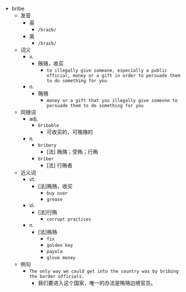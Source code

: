 - bribe
  - 发音
    - 英
      - `/braɪb/`
    - 美
      - `/braɪb/`
  - 词义
    - v.
      - 贿赂，收买
        - `to illegally give someone, especially a public official, money or a gift in order to persuade them to do something for you`
    - n.
      - 贿赂
        - `money or a gift that you illegally give someone to persuade them to do something for you`
  - 同根词
    - adj.
      - `bribable`
        - 可收买的，可贿赂的
    - n.
      - `bribery`
        - [法] 贿赂；受贿；行贿
      - `briber`
        - [法] 行贿者
  - 近义词
    - vt.
      - [法]贿赂，收买
        - `buy over`
        - `grease`
    - vi.
      - [法]行贿
        - `corrupt practices`
    - n.
      - [法]贿赂
        - `fix`
        - `golden key`
        - `payola`
        - `glove money`
  - 例句
    - `The only way we could get into the country was by bribing the border officials.`
      - 我们要进入这个国家，唯一的办法是贿赂边境官员。

